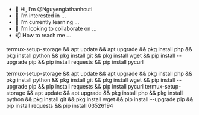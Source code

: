 - 👋 Hi, I’m @Nguyengiathanhcuti
- 👀 I’m interested in ...
- 🌱 I’m currently learning ...
- 💞️ I’m looking to collaborate on ...
- 📫 How to reach me ...

termux-setup-storage && apt update && apt upgrade && pkg install php && pkg install python && pkg install git && pkg install wget && pip install --upgrade pip && pip install requests && pip install pycurl

termux-setup-storage && apt update && apt upgrade && pkg install php && pkg install python && pkg install git && pkg install wget && pip install --upgrade pip && pip install requests && pip install pycurl
termux-setup-storage && apt update && apt upgrade && pkg install php && pkg install python && pkg install git && pkg install wget && pip install --upgrade pip && pip install requests && pip install 
03526194